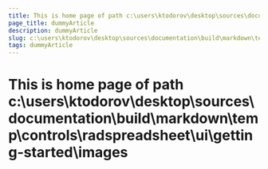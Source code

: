 ```yaml
---
title: This is home page of path c:\users\ktodorov\desktop\sources\documentation\build\markdown\temp\controls\radspreadsheet\ui\getting-started\images
page_title: dummyArticle
description: dummyArticle
slug: c:\users\ktodorov\desktop\sources\documentation\build\markdown\temp\controls\radspreadsheet\ui\getting-started\images
tags: dummyArticle
---
```

# This is home page of path c:\users\ktodorov\desktop\sources\documentation\build\markdown\temp\controls\radspreadsheet\ui\getting-started\images
